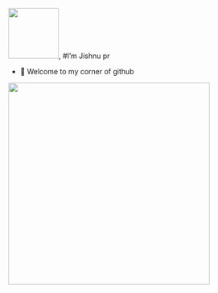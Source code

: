  <img src="https://cliply.co/wp-content/uploads/2021/08/472108440_HELLO_STICKER_400px.gif" width="100px">, #I’m Jishnu pr
- 👀 Welcome to my corner of github

<img src="https://cdn.dribbble.com/users/1025838/screenshots/6220885/devguy3.gif" width="400px">

